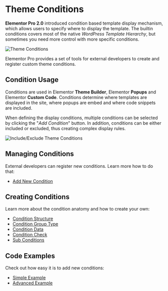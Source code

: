 # Theme Conditions

<Badge type="tip" vertical="top" text="Elementor Pro" /> <Badge type="warning" vertical="top" text="Intermediate" />

**Elementor Pro 2.0** introduced condition based template display mechanism, which allows users to specify where to display the template. The builtin conditions covers most of the native *WordPress Template Hierarchy*, but sometimes you need more control with more specific conditions.

<img :src="$withBase('/assets/img/elementor-theme-conditions.png')" alt="Theme Conditions">

Elementor Pro provides a set of tools for external developers to create and register custom theme conditions.

## Condition Usage

Conditions are used in Elementor **Theme Builder**, Elementor **Popups** and Elementor **Custom Code**. Conditions determine where templates are displayed in the site, where popups are embed and where code snippets are included.

When defining the display conditions, multiple conditions can be selected by clicking the "*Add Condition*" button. In addition, conditions can be either included or excluded, thus creating complex display rules.

<img :src="$withBase('/assets/img/elementor-theme-conditions-include-exclude.png')" alt="Include/Exclude Theme Conditions">

## Managing Conditions

External developers can register new conditions. Learn more how to do that:

* [Add New Condition](./add-new-condition/)

## Creating Conditions

Learn more about the condition anatomy and how to create your own:

* [Condition Structure](./condition-structure/)
* [Condition Group Type](./condition-group-type/)
* [Condition Data](./condition-data/)
* [Condition Check](./condition-check/)
* [Sub Conditions](./sub-conditions/)

## Code Examples

Check out how easy it is to add new conditions:

* [Simple Example](./simple-example/)
* [Advanced Example](./advanced-example/)
